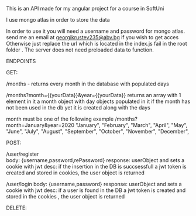 This is an API made for my angular project for a course in SoftUni

I use mongo atlas in order to store the data

In order to use it you will need a username and password for mongo atlas.
send me an email at georgikrustev235@abv.bg if you wish to get acces Otherwise just replace the url which is located in the index.js fail in the root folder . The server does not need preloaded data to function.

ENDPOINTS

GET:

/months - returns every month in the database with populated days

/months?month={{yourData}}&year={{yourData}} returns an array with 1 element in it a month object with day objects populated in it
if the month has not been used in the db yet it is created along with the days

month must be one of the following example /months?month=January&year=2020
"January",
"February",
"March",
"April",
"May",
"June",
"July",
"August",
"September",
"October",
"November",
"December",

POST:

/user/register  
body: {username,password,rePassword}
response: userObject and sets a cookie with jwt
desc: if the insertion in the DB is succsessfull a jwt token is created and stored in cookies, the user object is returned

/user/login
body: {username,password}
response: userObject and sets a cookie with jwt
desc: if a user is found in the DB a jwt token is created and stored in the cookies , the user object is returned

DELETE:
